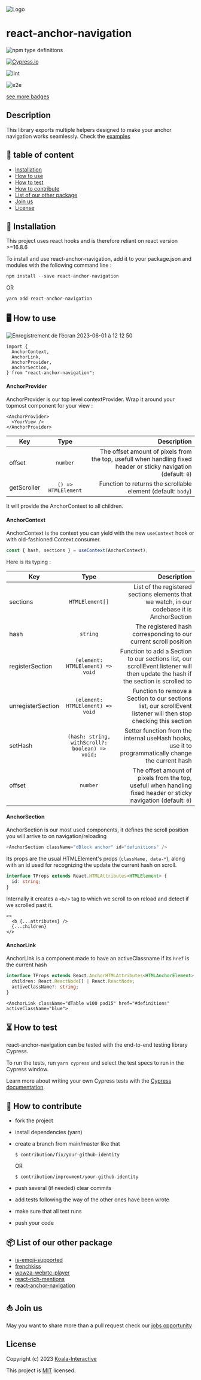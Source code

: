 ![Logo](https://koala-interactive.com/logo.e927957b.svg)

# react-anchor-navigation

![npm type definitions](https://img.shields.io/npm/types/react-anchor-navigation)

[![Cypress.io](https://img.shields.io/badge/tested%20with-Cypress-04C38E.svg)](https://www.cypress.io/)

![lint](https://github.com/koala-interactive/react-anchor-navigation/workflows/lint/badge.svg?branch=master)

![e2e](https://github.com/koala-interactive/react-anchor-navigation/workflows/e2e/badge.svg?branch=master)

[see more badges](https://dev.to/envoy_/150-badges-for-github-pnk#group)

## Description

This library exports multiple helpers designed to make your anchor navigation works seamlessly. Check the [examples](./examples/custom-section.html)

## 📖 table of content

- [Installation](#🚀-installation)
- [How to use](#🖥️-how-to-use)
- [How to test](#⏳-how-to-test)
- [How to contribute](#🤝-how-to-contribute)
- [List of our other package](#📦-list-of-our-other-package)
- [Join us](#⛵-join-us)
- [License](#license)

## 🚀 Installation

This project uses react hooks and is therefore reliant on react version >=16.8.6

To install and use react-anchor-navigation, add it to your package.json and modules with the following command line :

```ts
npm install --save react-anchor-navigation
```

OR

```ts
yarn add react-anchor-navigation
```

## 🖥️ How to use

![Enregistrement de l’écran 2023-06-01 à 12 12 50](https://github.com/koala-interactive/react-anchor-navigation/assets/38717285/5f9c9202-cadb-4236-bf3e-56092baa30aa)

```tsx
import {
  AnchorContext,
  AnchorLink,
  AnchorProvider,
  AnchorSection,
} from "react-anchor-navigation";
```

#### AnchorProvider

AnchorProvider is our top level contextProvider. Wrap it around your topmost component for your view :

```tsx
<AnchorProvider>
  <YourView />
</AnchorProvider>
```

| Key         |        Type         |                                                                                                      Description |
| ----------- | :-----------------: | ---------------------------------------------------------------------------------------------------------------: |
| offset      |      `number`       | The offset amount of pixels from the top, usefull when handling fixed header or sticky navigation (default: `0`) |
| getScroller | `() => HTMLElement` |                                                     Function to returns the scrollable element (default: `body`) |

It will provide the AnchorContext to all children.

#### AnchorContext

AnchorContext is the context you can yield with the new `useContext` hook or with old-fashioned Context.consumer.

```ts
const { hash, sections } = useContext(AnchorContext);
```

Here is its typing :

| Key               |                      Type                       |                                                                                                                      Description |
| ----------------- | :---------------------------------------------: | -------------------------------------------------------------------------------------------------------------------------------: |
| sections          |                 `HTMLElement[]`                 |                                      List of the registered sections elements that we watch, in our codebase it is AnchorSection |
| hash              |                    `string`                     |                                                                 The registered hash corresponding to our current scroll position |
| registerSection   |        `(element: HTMLElement) => void`         | Function to add a Section to our sections list, our scrollEvent listener will then update the hash if the section is scrolled to |
| unregisterSection |        `(element: HTMLElement) => void`         |                 Function to remove a Section to our sections list, our scrollEvent listener will then stop checking this section |
| setHash           | `(hash: string, withScroll?: boolean) => void;` |                              Setter function from the internal useHash hooks, use it to programmatically change the current hash |
| offset            |                    `number`                     |                 The offset amount of pixels from the top, usefull when handling fixed header or sticky navigation (default: `0`) |

#### AnchorSection

AnchorSection is our most used components, it defines the scroll position you will arrive to on navigation/reloading

```ts
<AnchorSection className="dBlock anchor" id="definitions" />
```

Its props are the usual HTMLElement's props (`className, data-*`), along with an id used for recognizing the update the current hash on scroll.

```ts
interface TProps extends React.HTMLAttributes<HTMLElement> {
  id: string;
}
```

Internally it creates a `<b/>` tag to which we scroll to on reload and detect if we scrolled past it.

```tsx
<>
  <b {...attributes} />
  {...children}
</>
```

#### AnchorLink

AnchorLink is a component made to have an activeClassname if its `href` is the current hash

```ts
interface TProps extends React.AnchorHTMLAttributes<HTMLAnchorElement> {
  children: React.ReactNode[] | React.ReactNode;
  activeClassName?: string;
}
```

```tsx
<AnchorLink className="dTable w100 pad15" href="#definitions" activeClassName="blue">
```

## ⏳ How to test

react-anchor-navigation can be tested with the end-to-end testing library Cypress.

To run the tests, run `yarn cypress` and select the test specs to run in the Cypress window.

Learn more about writing your own Cypress tests with the [Cypress documentation](https://docs.cypress.io/guides/getting-started/writing-your-first-test.html#Add-a-test-file).

## 🤝 How to contribute

- fork the project
- install dependencies (yarn)
- create a branch from main/master like that

      $ contribution/fix/your-github-identity

  OR

      $ contribution/improvment/your-github-identity

- push several (if needed) clear commits
- add tests following the way of the other ones have been wrote
- make sure that all test runs
- push your code

## 📦 List of our other package

- [is-emoji-supported](https://www.npmjs.com/package/is-emoji-supported#fallback-to-images)
- [frenchkiss](https://www.npmjs.com/package/frenchkiss)
- [wowza-webrtc-player](https://www.npmjs.com/package/wowza-webrtc-player)
- [react-rich-mentions](https://www.npmjs.com/package/react-rich-mentions)
- [react-anchor-navigation](https://www.npmjs.com/package/react-anchor-navigation)

## ⛵ Join us

May you want to share more than a pull request
check our [jobs opportunity](https://www.linkedin.com/company/koala-interactive/jobs/)

## License

Copyright (c) 2023 [Koala-Interactive](https://koala-interactive.com/)

This project is [MIT](LICENSE.md) licensed.
